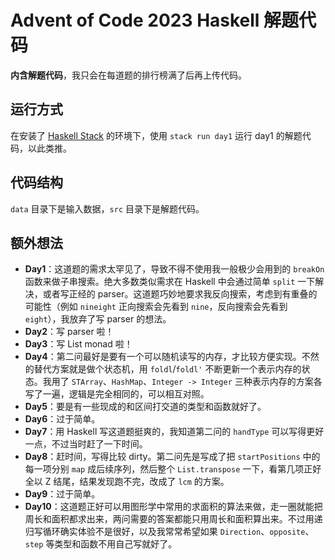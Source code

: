 # Advent of Code 2023 Haskell 解题代码

**内含解题代码**，我只会在每道题的排行榜满了后再上传代码。

## 运行方式

在安装了 [Haskell Stack](https://docs.haskellstack.org/en/stable/install_and_upgrade/) 的环境下，使用 `stack run day1` 运行 day1 的解题代码，以此类推。

## 代码结构

`data` 目录下是输入数据，`src` 目录下是解题代码。

## 额外想法

- **Day1**：这道题的需求太罕见了，导致不得不使用我一般极少会用到的 `breakOn` 函数来做子串搜索。绝大多数类似需求在 Haskell 中会通过简单 `split` 一下解决，或者写正经的 parser。这道题巧妙地要求我反向搜索，考虑到有重叠的可能性（例如 `nineight` 正向搜索会先看到 `nine`，反向搜索会先看到 `eight`），我放弃了写 parser 的想法。
- **Day2**：写 parser 啦！
- **Day3**：写 List monad 啦！
- **Day4**：第二问最好是要有一个可以随机读写的内存，才比较方便实现。不然的替代方案就是做个状态机，用 `foldl`/`foldl'` 不断更新一个表示内存的状态。我用了 `STArray`、`HashMap`、`Integer -> Integer` 三种表示内存的方案各写了一遍，逻辑是完全相同的，可以相互对照。
- **Day5**：要是有一些现成的和区间打交道的类型和函数就好了。
- **Day6**：过于简单。
- **Day7**：用 Haskell 写这道题挺爽的，我知道第二问的 `handType` 可以写得更好一点，不过当时赶了一下时间。
- **Day8**：赶时间，写得比较 dirty。第二问先是写成了把 `startPositions` 中的每一项分别 `map` 成后续序列，然后整个 `List.transpose` 一下，看第几项正好全以 Z 结尾，结果发现跑不完，改成了 `lcm` 的方案。
- **Day9**：过于简单。
- **Day10**：这道题正好可以用图形学中常用的求面积的算法来做，走一圈就能把周长和面积都求出来，两问需要的答案都能只用周长和面积算出来。不过用递归写循环确实体验不是很好，以及我常常希望如果 `Direction`、`opposite`、`step` 等类型和函数不用自己写就好了。
